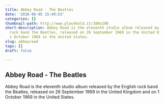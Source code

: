 ```yaml
---
title: Abbey Road - The Beatles
date: '2016-06-05 15:40:53'
categories: []
thumbnail-path: http://www.placehold.it/100x100
short-description: Abbey Road is the eleventh studio album released by the English
  rock band the Beatles, released on 26 September 1969 in the United Kingdom and on
  1 October 1969 in the United States.
slug: abbeyroad
tags: []
draft: false

---
```

## Abbey Road - The Beatles

Abbey Road is the eleventh studio album released by the English rock band the Beatles, released on 26 September 1969 in the United Kingdom and on 1 October 1969 in the United States.